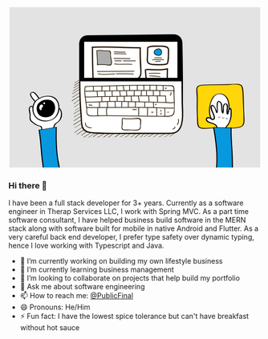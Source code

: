 <p align='center'>
  <img src="https://github.com/shabab477/shabab477/blob/main/web-gif.gif?raw=true" alt="gif of coding in computer"/>
</p>


### Hi there 👋

I have been a full stack developer for 3+ years. Currently as a software engineer in Therap Services LLC, I work with Spring MVC. As a part time software consultant, I have helped business build software in the MERN stack along with software built for mobile in native Android and Flutter. As a very careful back end developer, I prefer type safety over dynamic typing, hence I love working with Typescript and Java. 

- 🔭 I’m currently working on building my own lifestyle business
- 🌱 I’m currently learning business management
- 👯 I’m looking to collaborate on projects that help build my portfolio
- 💬 Ask me about software engineering
- 📫 How to reach me: [@PublicFinal](https://twitter.com/publicfinal) 
- 😄 Pronouns: He/Him
- ⚡ Fun fact: I have the lowest spice tolerance but can't have breakfast without hot sauce 
